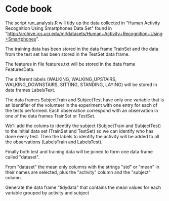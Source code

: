 # Code book 

The script run_analysis.R will tidy up the data collected in "Human Activity Recognition Using Smartphones Data Set" found in 
"http://archive.ics.uci.edu/ml/datasets/Human+Activity+Recognition+Using+Smartphones".

The training data has been stored in the data frame TrainSet and the data from the test set has been stored in the TestSet data frame.

The features in file features.txt will be stored in the data frame FeaturesData.

The different labels (WALKING, WALKING_UPSTAIRS, WALKING_DOWNSTAIRS, SITTING, STANDING, LAYING) will be stored in data frames LabelsText.

The data frames SubjectTrain and SubjectTest have only one variable that is an identifier of the volunteer in the experiment with one entry for each of the tests performed.
Each observation correspond with an observation in one of the data frames TrainSet or TestSet.

We'll add the colums to identify the subject (SubjectTrain and SubjectTest) to the initial data set (TrainSet and TestSet) so we can identify who has done every test.
Then the labels to identify the activity will be added to all the observations (LabelsTrain and LabelsTest).

Finally both test and training data will be joined to form one data frame called "dataset".

From "dataset" the mean only columns with the strings "std" or "mean" in their names are selected, plus the "activity" column and the "subject" column. 

Generate the data frame "tidydata" that contains the mean values for each variable grouped by activity and subject

